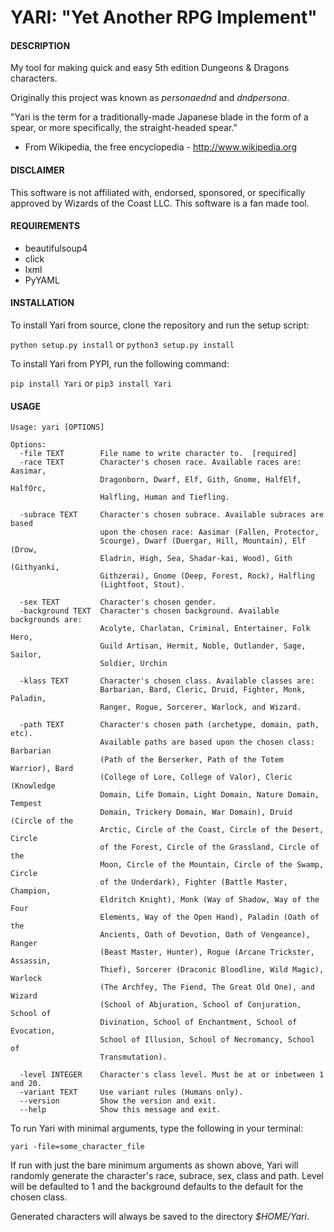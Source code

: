 # YARI: "Yet Another RPG Implement"


#### DESCRIPTION

My tool for making quick and easy 5th edition Dungeons & Dragons characters.

Originally this project was known as *personaednd* and *dndpersona*.

"Yari is the term for a traditionally-made Japanese blade in the form of a spear, or more specifically, the straight-headed spear."
 - From Wikipedia, the free encyclopedia - http://www.wikipedia.org

#### DISCLAIMER

This software is not affiliated with, endorsed, sponsored, or specifically approved
by Wizards of the Coast LLC. This software is a fan made tool.


#### REQUIREMENTS

  * beautifulsoup4
  * click
  * lxml
  * PyYAML


#### INSTALLATION

To install Yari from source, clone the repository and run the setup script:

```python setup.py install``` or ```python3 setup.py install```

To install Yari from PYPI, run the following command:

```pip install Yari``` or ```pip3 install Yari```


#### USAGE

```
Usage: yari [OPTIONS]

Options:
  -file TEXT        File name to write character to.  [required]
  -race TEXT        Character's chosen race. Available races are: Aasimar,
                    Dragonborn, Dwarf, Elf, Gith, Gnome, HalfElf, HalfOrc,
                    Halfling, Human and Tiefling.

  -subrace TEXT     Character's chosen subrace. Available subraces are based
                    upon the chosen race: Aasimar (Fallen, Protector,
                    Scourge), Dwarf (Duergar, Hill, Mountain), Elf (Drow,
                    Eladrin, High, Sea, Shadar-kai, Wood), Gith (Githyanki,
                    Githzerai), Gnome (Deep, Forest, Rock), Halfling
                    (Lightfoot, Stout).

  -sex TEXT         Character's chosen gender.
  -background TEXT  Character's chosen background. Available backgrounds are:
                    Acolyte, Charlatan, Criminal, Entertainer, Folk Hero,
                    Guild Artisan, Hermit, Noble, Outlander, Sage, Sailor,
                    Soldier, Urchin

  -klass TEXT       Character's chosen class. Available classes are:
                    Barbarian, Bard, Cleric, Druid, Fighter, Monk, Paladin,
                    Ranger, Rogue, Sorcerer, Warlock, and Wizard.

  -path TEXT        Character's chosen path (archetype, domain, path, etc).
                    Available paths are based upon the chosen class: Barbarian
                    (Path of the Berserker, Path of the Totem Warrior), Bard
                    (College of Lore, College of Valor), Cleric (Knowledge
                    Domain, Life Domain, Light Domain, Nature Domain, Tempest
                    Domain, Trickery Domain, War Domain), Druid (Circle of the
                    Arctic, Circle of the Coast, Circle of the Desert, Circle
                    of the Forest, Circle of the Grassland, Circle of the
                    Moon, Circle of the Mountain, Circle of the Swamp, Circle
                    of the Underdark), Fighter (Battle Master, Champion,
                    Eldritch Knight), Monk (Way of Shadow, Way of the Four
                    Elements, Way of the Open Hand), Paladin (Oath of the
                    Ancients, Oath of Devotion, Oath of Vengeance), Ranger
                    (Beast Master, Hunter), Rogue (Arcane Trickster, Assassin,
                    Thief), Sorcerer (Draconic Bloodline, Wild Magic), Warlock
                    (The Archfey, The Fiend, The Great Old One), and Wizard
                    (School of Abjuration, School of Conjuration, School of
                    Divination, School of Enchantment, School of Evocation,
                    School of Illusion, School of Necromancy, School of
                    Transmutation).

  -level INTEGER    Character's class level. Must be at or inbetween 1 and 20.
  -variant TEXT     Use variant rules (Humans only).
  --version         Show the version and exit.
  --help            Show this message and exit.
```

To run Yari with minimal arguments, type the following in your terminal:

    yari -file=some_character_file

If run with just the bare minimum arguments as shown above, Yari will randomly generate the character's race, subrace, sex, class and path. Level will be defaulted to 1 and the background defaults to the default for the chosen class.

Generated characters will always be saved to the directory *$HOME/Yari*.
